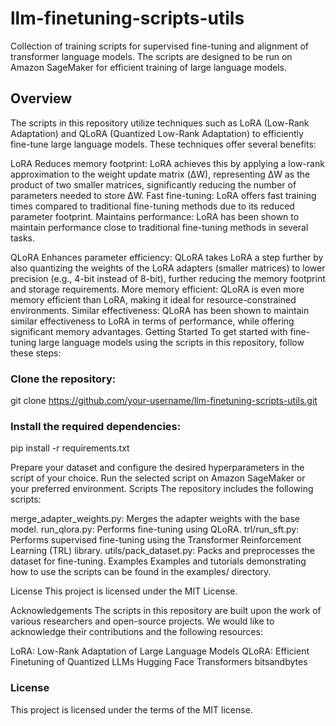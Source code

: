 # llm-finetuning-scripts-utils
Collection of training scripts for supervised fine-tuning and alignment of transformer language models. The scripts are designed to be run on Amazon SageMaker for efficient training of large language models.

## Overview
The scripts in this repository utilize techniques such as LoRA (Low-Rank Adaptation) and QLoRA (Quantized Low-Rank Adaptation) to efficiently fine-tune large language models. These techniques offer several benefits:

LoRA
Reduces memory footprint: LoRA achieves this by applying a low-rank approximation to the weight update matrix (ΔW), representing ΔW as the product of two smaller matrices, significantly reducing the number of parameters needed to store ΔW.
Fast fine-tuning: LoRA offers fast training times compared to traditional fine-tuning methods due to its reduced parameter footprint.
Maintains performance: LoRA has been shown to maintain performance close to traditional fine-tuning methods in several tasks.

QLoRA
Enhances parameter efficiency: QLoRA takes LoRA a step further by also quantizing the weights of the LoRA adapters (smaller matrices) to lower precision (e.g., 4-bit instead of 8-bit), further reducing the memory footprint and storage requirements.
More memory efficient: QLoRA is even more memory efficient than LoRA, making it ideal for resource-constrained environments.
Similar effectiveness: QLoRA has been shown to maintain similar effectiveness to LoRA in terms of performance, while offering significant memory advantages.
Getting Started
To get started with fine-tuning large language models using the scripts in this repository, follow these steps:

### Clone the repository:

git clone https://github.com/your-username/llm-finetuning-scripts-utils.git

### Install the required dependencies:
pip install -r requirements.txt

Prepare your dataset and configure the desired hyperparameters in the script of your choice.
Run the selected script on Amazon SageMaker or your preferred environment.
Scripts
The repository includes the following scripts:

merge_adapter_weights.py: Merges the adapter weights with the base model.
run_qlora.py: Performs fine-tuning using QLoRA.
trl/run_sft.py: Performs supervised fine-tuning using the Transformer Reinforcement Learning (TRL) library.
utils/pack_dataset.py: Packs and preprocesses the dataset for fine-tuning.
Examples
Examples and tutorials demonstrating how to use the scripts can be found in the examples/ directory.

License
This project is licensed under the MIT License.

Acknowledgements
The scripts in this repository are built upon the work of various researchers and open-source projects. We would like to acknowledge their contributions and the following resources:

LoRA: Low-Rank Adaptation of Large Language Models
QLoRA: Efficient Finetuning of Quantized LLMs
Hugging Face Transformers
bitsandbytes


### License

This project is licensed under the terms of the MIT license.